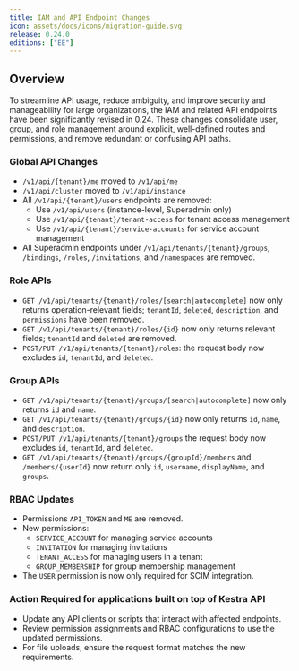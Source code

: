 ```yaml
---
title: IAM and API Endpoint Changes
icon: assets/docs/icons/migration-guide.svg
release: 0.24.0
editions: ["EE"]
---
```


## Overview

To streamline API usage, reduce ambiguity, and improve security and manageability for large organizations, the IAM and related API endpoints have been significantly revised in 0.24. These changes consolidate user, group, and role management around explicit, well-defined routes and permissions, and remove redundant or confusing API paths.

### Global API Changes

- `/v1/api/{tenant}/me` moved to `/v1/api/me`
- `/v1/api/cluster` moved to `/v1/api/instance`
- All `/v1/api/{tenant}/users` endpoints are removed:
    - Use `/v1/api/users` (instance-level, Superadmin only)
    - Use `/v1/api/{tenant}/tenant-access` for tenant access management
    - Use `/v1/api/{tenant}/service-accounts` for service account management
- All Superadmin endpoints under `/v1/api/tenants/{tenant}/groups`, `/bindings`, `/roles`, `/invitations`, and `/namespaces` are removed.

### Role APIs

- `GET /v1/api/tenants/{tenant}/roles/[search|autocomplete]` now only returns operation-relevant fields; `tenantId`, `deleted`, `description`, and `permissions` have been removed.
- `GET /v1/api/tenants/{tenant}/roles/{id}` now only returns relevant fields; `tenantId` and `deleted` are removed.
- `POST/PUT /v1/api/tenants/{tenant}/roles`: the request body now excludes `id`, `tenantId`, and `deleted`.

### Group APIs

- `GET /v1/api/tenants/{tenant}/groups/[search|autocomplete]` now only returns `id` and `name`.
- `GET /v1/api/tenants/{tenant}/groups/{id}` now only returns `id`, `name`, and `description`.
- `POST/PUT /v1/api/tenants/{tenant}/groups` the request body now excludes `id`, `tenantId`, and `deleted`.
- `GET /v1/api/tenants/{tenant}/groups/{groupId}/members` and `/members/{userId}` now return only `id`, `username`, `displayName`, and `groups`.

### RBAC Updates

- Permissions `API_TOKEN` and `ME` are removed.
- New permissions:
    - `SERVICE_ACCOUNT` for managing service accounts
    - `INVITATION` for managing invitations
    - `TENANT_ACCESS` for managing users in a tenant
    - `GROUP_MEMBERSHIP` for group membership management
- The `USER` permission is now only required for SCIM integration.

### Action Required for applications built on top of Kestra API

- Update any API clients or scripts that interact with affected endpoints.
- Review permission assignments and RBAC configurations to use the updated permissions.
- For file uploads, ensure the request format matches the new requirements.

